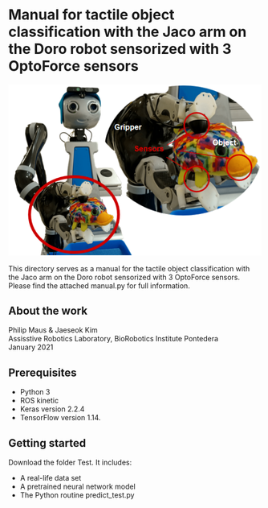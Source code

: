 # Manual for tactile object classification with the Jaco arm on the Doro robot sensorized with 3 OptoForce sensors #

![Doro setup](doro_setup.PNG)

This directory serves as a manual for the tactile object classification with the Jaco arm on the Doro robot sensorized with 3 OptoForce sensors.
Please find the attached manual.py for full information.

## About the work ##

Philip Maus & Jaeseok Kim  
Assisstive Robotics Laboratory, BioRobotics Institute Pontedera  
January 2021

## Prerequisites ##

* Python 3
* ROS kinetic
* Keras version 2.2.4
* TensorFlow version 1.14.

## Getting started ##

Download the folder Test. It includes:  
* A real-life data set
* A pretrained neural network model
* The Python routine predict_test.py
